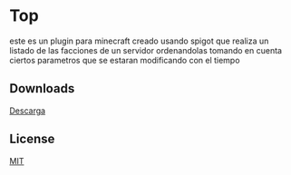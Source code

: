 
# Top
este es un plugin para minecraft creado usando spigot que realiza un listado de las facciones de un servidor ordenandolas tomando en cuenta ciertos parametros que se estaran modificando con el tiempo 


## Downloads
[Descarga](https://github.com/Tany04Diaz/Top/releases)



## License

[MIT](https://choosealicense.com/licenses/mit/)

